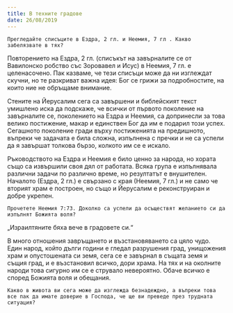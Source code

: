 ```yaml
---
title: В техните градове
date: 26/08/2019
---
```


`Прегледайте списъците в Ездра, 2 гл. и Неемия, 7 гл . Какво забелязвате в тях?`

Повторението на Ездра, 2 гл. (списъкът на завърналите се от Вавилонско робство със Зоровавел и Исус) в Неемия, 7 гл. е целенасочено. Пак казваме, че тези списъци може да ни изглеждат скучни, но те разкриват важна идея: Бог се грижи за подробностите, на които ние не обръщаме внимание.

Стените на Йерусалим сега са завършени и библейският текст умишлено иска да подскаже, че всички от първото поколение на завърналите се, поколението на Ездра и Неемия, са допринесли за това велико постижение, макар и единствен Бог да им е подарил този успех. Сегашното поколение гради върху постиженията на предишното, въпреки че задачата е била сложна, изпълнена с пречки и не са успели да я завършат толкова бързо, колкото им се е искало.

Ръководството на Ездра и Неемия е било ценно за народа, но хората също са извършили своя дял от работата. Всяка група е изпълнявала различни задачи по различно време, но резултатът е внушителен. Началото (Ездра, 2 гл.) е свързано с края (Неемия, 7 гл.) и не само че вторият храм е построен, но също и Йерусалим е реконструиран и добре укрепен.

`Прочетете Неемия 7:73. Доколко са успели да осъществят желанието си да изпълнят Божията воля?`

„Израилтяните бяха вече в градовете си.“

В много отношения завръщането и възстановяването са цяло чудо. Един народ, който дълги години е гледал разрушения град, унищожения храм и опустошената си земя, сега се е завърнал в същата земя и същия град, и е възстановил всичко, дори храма. На тях и на околните народи това сигурно им се е струвало невероятно. Обаче всичко е според Божията воля и обещания.

`Какво в живота ви сега може да изглежда безнадеждно, а въпреки това все пак да имате доверие в Господа, че ще ви преведе през трудната ситуация?`